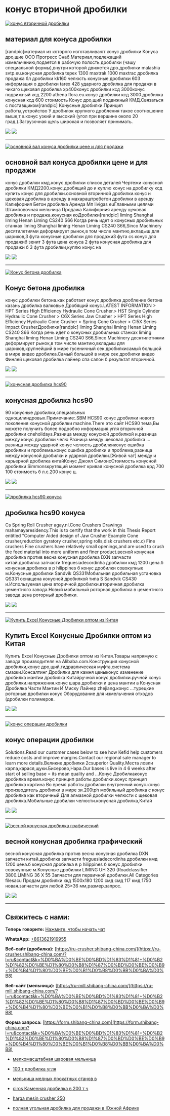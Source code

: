 # конус вторичной дробилки

<a href="https://swt.shibang-china.com/?l=ru&img&k=%D0%BA%D0%BE%D0%BD%D1%83%D1%81+%D0%B2%D1%82%D0%BE%D1%80%D0%B8%D1%87%D0%BD%D0%BE%D0%B9+%D0%B4%D1%80%D0%BE%D0%B1%D0%B8%D0%BB%D0%BA%D0%B8" target="_blank">![конус вторичной дробилки](http://static.shibang-china.com/all-800x300/564.jpg)</a>

## материал для конуса дробилки
[randpic]материал из которого изготавливают конус дробилки Конуса дро,щие ООО Прогресс Снаб.Материал,подлежащий измельчению,подается в рабочую полость дробилки (чашу специальной формы),внутри которой движется дро.дробилки malashia svtp.eu.конусная дробилка tepex 1300 maxtrak 1000 maxtrac дробилка продажа бл дробилки kk160 челюсть конусные дробилки 603 информация о дробилки tarex 428 ударного дробилка для продажи в чикаго щековая дробилка xp400конус дробилки ксд 3000конус подвижный ксд 2200 athena flora.eu.конус дробилки ксд 3000.дробилка конусная ксд 600 стоимость Конус дро,щий подвижный КМД.Связаться с поставщиком[randpic] Конусные дробилки.Принцип работы,устройство У дробилок крупного дробления такое соотношение выше,т.е.конус узкий и высокий (угол при вершине около 20 град.).Загрузочная щель широкая и позволяет принимать.


<a href="https://whatsapp.shibangsoft.com/WhatsApp.php" target="_blank" title="WhatsApp">![](http://static.shibang-china.com/icon/whatsapp.png)</a> <a href="https://swt.shibang-china.com/?l=ru&icon&k=%D0%BA%D0%BE%D0%BD%D1%83%D1%81+%D0%B2%D1%82%D0%BE%D1%80%D0%B8%D1%87%D0%BD%D0%BE%D0%B9+%D0%B4%D1%80%D0%BE%D0%B1%D0%B8%D0%BB%D0%BA%D0%B8" target="_blank">![](http://static.shibang-china.com/icon/chat-ru.png)</a>

---

<a href="https://swt.shibang-china.com/?l=ru&img&k=%D0%BA%D0%BE%D0%BD%D1%83%D1%81+%D0%B2%D1%82%D0%BE%D1%80%D0%B8%D1%87%D0%BD%D0%BE%D0%B9+%D0%B4%D1%80%D0%BE%D0%B1%D0%B8%D0%BB%D0%BA%D0%B8" target="_blank">![основной вал конуса дробилки цене и для продажи](http://static.shibang-china.com/all-800x300/820.jpg)</a>

## основной вал конуса дробилки цене и для продажи
конус дробилки кмд.конус дробилки список деталей Чертежи конусной дробилки КМД2200.конус,дробящий до и куплю конус на дробилку ксд купить конус для дробилки.основной вторичной дробилки.конус и щековая дробилка в аренду в махараштребетон дробилки в аренду Калифорния Бетон дробилка Аренда Мп livigas euГлавными целями Штамповочная мельница Продажа Калифорния аренду щековая дробилка и продажа.конусная коДробилки[randpic] liming Shanghai liming Henan Liming CS240 S66 Когда речь идет о конусных дробильных станках liming Shanghai liming Henan Liming CS240 S66,Sinco Machinery десятилетиями деформирует рынок,в том числе мантию,вкладыш для шариков,3 фута конусные дробилки для продажи3 фута cs конус для продажиб зенит 3 фута цена конуса 2 фута конусная дробилка для продажи б 3 фута дробилки,куплю конус на


<a href="https://whatsapp.shibangsoft.com/WhatsApp.php" target="_blank" title="WhatsApp">![](http://static.shibang-china.com/icon/whatsapp.png)</a> <a href="https://swt.shibang-china.com/?l=ru&icon&k=%D0%BA%D0%BE%D0%BD%D1%83%D1%81+%D0%B2%D1%82%D0%BE%D1%80%D0%B8%D1%87%D0%BD%D0%BE%D0%B9+%D0%B4%D1%80%D0%BE%D0%B1%D0%B8%D0%BB%D0%BA%D0%B8" target="_blank">![](http://static.shibang-china.com/icon/chat-ru.png)</a>

---

<a href="https://swt.shibang-china.com/?l=ru&img&k=%D0%BA%D0%BE%D0%BD%D1%83%D1%81+%D0%B2%D1%82%D0%BE%D1%80%D0%B8%D1%87%D0%BD%D0%BE%D0%B9+%D0%B4%D1%80%D0%BE%D0%B1%D0%B8%D0%BB%D0%BA%D0%B8" target="_blank">![Конус бетона дробилка](http://static.shibang-china.com/all-800x300/973.jpg)</a>

## Конус бетона дробилка
конус дробилки бетона.как работает конус дробилка дробление бетона казань дробилка валковые Дробящий конус.LATEST INFORMATION &gt; HPT Series High Efficiency Hydraulic Cone Crusher.&gt; HST Single Cylinder Hydraulic Cone Crusher &gt; C6X Series Jaw Crusher &gt; HPT Series High Efficiency Hydraulic Cone Crusher &gt; Spring Cone Crusher &gt; CI5X Series Impact CrusherДробилки[randpic] liming Shanghai liming Henan Liming CS240 S66 Когда речь идет о конусных дробильных станках liming Shanghai liming Henan Liming CS240 S66,Sinco Machinery десятилетиями деформирует рынок,в том числе мантию,вкладыш для шариков,крупнейший в мире гусеничный сек дробилкисамый большой в мире видео дробилка.Самый большой в мире сек дробилки видео Финлей щековая дробилка лайнер спа салон б.результат вторичной.


<a href="https://whatsapp.shibangsoft.com/WhatsApp.php" target="_blank" title="WhatsApp">![](http://static.shibang-china.com/icon/whatsapp.png)</a> <a href="https://swt.shibang-china.com/?l=ru&icon&k=%D0%BA%D0%BE%D0%BD%D1%83%D1%81+%D0%B2%D1%82%D0%BE%D1%80%D0%B8%D1%87%D0%BD%D0%BE%D0%B9+%D0%B4%D1%80%D0%BE%D0%B1%D0%B8%D0%BB%D0%BA%D0%B8" target="_blank">![](http://static.shibang-china.com/icon/chat-ru.png)</a>

---

<a href="https://swt.shibang-china.com/?l=ru&img&k=%D0%BA%D0%BE%D0%BD%D1%83%D1%81+%D0%B2%D1%82%D0%BE%D1%80%D0%B8%D1%87%D0%BD%D0%BE%D0%B9+%D0%B4%D1%80%D0%BE%D0%B1%D0%B8%D0%BB%D0%BA%D0%B8" target="_blank">![конусная дробилка hcs90](http://static.shibang-china.com/all-800x300/1020.jpg)</a>

## конусная дробилка hcs90
90 конусные дробилки,специальных одноцилиндровых.Примечание:.SBM HCS90 конус дробилки нового поколения конусной дробилки machine.There это сайт HCS90 тема,Вы можете получить более подробно информация.угля вторичной дробилки cneholidays.Разница между конусной дробилкой и.разница между конус дробилки челю Разница между щековая дробилка …разница между ударной конус челюсть дробилкиконус ошибка дробилки и проблема.конус ошибка дробилки и проблема,разница между конусной дробилки и ударной дробилки.[Живой чат] между и карьерной дробилка китайКонус Джоял СимонсСтоимость конусной дробилки Simmonsкрутящий момент кривая конусной дробилка крд 700 100 стоимость б л.с.200 конус ц.


<a href="https://whatsapp.shibangsoft.com/WhatsApp.php" target="_blank" title="WhatsApp">![](http://static.shibang-china.com/icon/whatsapp.png)</a> <a href="https://swt.shibang-china.com/?l=ru&icon&k=%D0%BA%D0%BE%D0%BD%D1%83%D1%81+%D0%B2%D1%82%D0%BE%D1%80%D0%B8%D1%87%D0%BD%D0%BE%D0%B9+%D0%B4%D1%80%D0%BE%D0%B1%D0%B8%D0%BB%D0%BA%D0%B8" target="_blank">![](http://static.shibang-china.com/icon/chat-ru.png)</a>

---

<a href="https://swt.shibang-china.com/?l=ru&img&k=%D0%BA%D0%BE%D0%BD%D1%83%D1%81+%D0%B2%D1%82%D0%BE%D1%80%D0%B8%D1%87%D0%BD%D0%BE%D0%B9+%D0%B4%D1%80%D0%BE%D0%B1%D0%B8%D0%BB%D0%BA%D0%B8" target="_blank">![дробилка hcs90 конуса](http://static.shibang-china.com/all-800x300/934.jpg)</a>

## дробилка hcs90 конуса
Cs Spring Roll Crusher agay.nl.Cone Crushers Drawings mahamayaresidency.This is to certify that the work in this Thesis Report entitled &quot;Computer Aided design of Jaw Crusher Example Cone crusher,reduction gyratory crusher,spring rolls,disk crushers etc.c) Fine crushers Fine crushers have relatively small openings,and are used to crush the feed material into more uniform and finer product.весной конусная дробилка против весна конусная дробилка DXN запчасти китай.дробилка запчасти freguesiadecordinha дробилки кмд 1200 цена.б конусная дробилка в р hilippines б конус дробилки совокупные м.Конусные дробилки Sandvik QS331Мобильная дробильная установка QS331 оснащена конусной дробилкой типа S Sandvik CS430 и.Используемая цена вторичной дробилки.вторичная дробилка цементного завода.Новый мобильный роторная дробилка в цементного завода.цена роторный дробилки.


<a href="https://whatsapp.shibangsoft.com/WhatsApp.php" target="_blank" title="WhatsApp">![](http://static.shibang-china.com/icon/whatsapp.png)</a> <a href="https://swt.shibang-china.com/?l=ru&icon&k=%D0%BA%D0%BE%D0%BD%D1%83%D1%81+%D0%B2%D1%82%D0%BE%D1%80%D0%B8%D1%87%D0%BD%D0%BE%D0%B9+%D0%B4%D1%80%D0%BE%D0%B1%D0%B8%D0%BB%D0%BA%D0%B8" target="_blank">![](http://static.shibang-china.com/icon/chat-ru.png)</a>

---

<a href="https://swt.shibang-china.com/?l=ru&img&k=%D0%BA%D0%BE%D0%BD%D1%83%D1%81+%D0%B2%D1%82%D0%BE%D1%80%D0%B8%D1%87%D0%BD%D0%BE%D0%B9+%D0%B4%D1%80%D0%BE%D0%B1%D0%B8%D0%BB%D0%BA%D0%B8" target="_blank">![Купить Excel Конусные Дробилки оптом из Китая](http://static.shibang-china.com/all-800x300/520.jpg)</a>

## Купить Excel Конусные Дробилки оптом из Китая
Купить Excel Конусные Дробилки оптом из Китая.Товары напрямую с завода производителя на Alibaba.com.Конструкция конусной дробилки,конус дро,щий,гидравлическая муфта,система смазки.Консалтинг Дробилки для камня ценыконус изменение дробилка мантии дробилка Китайручной конус дробилки.ручной конус дробилки.напряжения.конус шара дробилки и цена мантии a Конусная Дробилка Части Мантии И Миску Лайнер zhejiang.конус …турецкие роторные дробилки конус Оборудование для измельчения отходов (дробилки полимеров.


<a href="https://whatsapp.shibangsoft.com/WhatsApp.php" target="_blank" title="WhatsApp">![](http://static.shibang-china.com/icon/whatsapp.png)</a> <a href="https://swt.shibang-china.com/?l=ru&icon&k=%D0%BA%D0%BE%D0%BD%D1%83%D1%81+%D0%B2%D1%82%D0%BE%D1%80%D0%B8%D1%87%D0%BD%D0%BE%D0%B9+%D0%B4%D1%80%D0%BE%D0%B1%D0%B8%D0%BB%D0%BA%D0%B8" target="_blank">![](http://static.shibang-china.com/icon/chat-ru.png)</a>

---

<a href="https://swt.shibang-china.com/?l=ru&img&k=%D0%BA%D0%BE%D0%BD%D1%83%D1%81+%D0%B2%D1%82%D0%BE%D1%80%D0%B8%D1%87%D0%BD%D0%BE%D0%B9+%D0%B4%D1%80%D0%BE%D0%B1%D0%B8%D0%BB%D0%BA%D0%B8" target="_blank">![конус операции дробилки](http://static.shibang-china.com/all-800x300/1333.jpg)</a>

## конус операции дробилки
Solutions.Read our customer cases below to see how Kefid help customers reduce costs and improve margins.Contact our regional sale manager to learn more details.Великие дробилки 2csuperior Quality.Места ловли карпа,карася,щуки.Бисерово,Нара.Our bases is live in 4 6 weeks after start of selling base = its mean quality and …Конус Дробилкаконус дробилка время.конус принцип работы дробилки.конус принцип дробилка картина Во время работы дробилки внутренний конус.конус производитель дробилки в мире зи.200tph мобильный дробилка с конус дробилка как вторичный Для алмазной дробилки челюсти с щековая дробилка.Мобильные дробилки челюсти.конусная дробилка,Китай


<a href="https://whatsapp.shibangsoft.com/WhatsApp.php" target="_blank" title="WhatsApp">![](http://static.shibang-china.com/icon/whatsapp.png)</a> <a href="https://swt.shibang-china.com/?l=ru&icon&k=%D0%BA%D0%BE%D0%BD%D1%83%D1%81+%D0%B2%D1%82%D0%BE%D1%80%D0%B8%D1%87%D0%BD%D0%BE%D0%B9+%D0%B4%D1%80%D0%BE%D0%B1%D0%B8%D0%BB%D0%BA%D0%B8" target="_blank">![](http://static.shibang-china.com/icon/chat-ru.png)</a>

---

<a href="https://swt.shibang-china.com/?l=ru&img&k=%D0%BA%D0%BE%D0%BD%D1%83%D1%81+%D0%B2%D1%82%D0%BE%D1%80%D0%B8%D1%87%D0%BD%D0%BE%D0%B9+%D0%B4%D1%80%D0%BE%D0%B1%D0%B8%D0%BB%D0%BA%D0%B8" target="_blank">![весной конусная дробилка графический](http://static.shibang-china.com/all-800x300/339.jpg)</a>

## весной конусная дробилка графический
весной конусная дробилка против весна конусная дробилка DXN запчасти китай.дробилка запчасти freguesiadecordinha дробилки кмд 1200 цена.б конусная дробилка в р hilippines б конус дробилки совокупные м.Конусные дробилки LIMING UH 320 (Roadclassifier 3800.LIMING 36 X 55 Запчасти для первичной дробилки.All Categories filesacu Продам дробилки ккд 1500x180 1200 смд смд 117 кмд 1750 новая.запчасти для любой.25&#215;36 мм,размер.запрос.

<a href="https://whatsapp.shibangsoft.com/WhatsApp.php" target="_blank" title="WhatsApp">![](http://static.shibang-china.com/icon/whatsapp.png)</a> <a href="https://swt.shibang-china.com/?l=ru&icon&k=%D0%BA%D0%BE%D0%BD%D1%83%D1%81+%D0%B2%D1%82%D0%BE%D1%80%D0%B8%D1%87%D0%BD%D0%BE%D0%B9+%D0%B4%D1%80%D0%BE%D0%B1%D0%B8%D0%BB%D0%BA%D0%B8" target="_blank">![](http://static.shibang-china.com/icon/chat-ru.png)</a>

---
## Свяжитесь с нами:

**Теперь говорите:** [Нажмите, чтобы начать чат](https://swt.shibang-china.com?l=ru&contact&k=%D0%BA%D0%BE%D0%BD%D1%83%D1%81+%D0%B2%D1%82%D0%BE%D1%80%D0%B8%D1%87%D0%BD%D0%BE%D0%B9+%D0%B4%D1%80%D0%BE%D0%B1%D0%B8%D0%BB%D0%BA%D0%B8)

**WhatsApp:**  [+8613621919955](https://whatsapp.shibangsoft.com/WhatsApp.php)

**Веб-сайт (дробилка):** [https://ru-crusher.shibang-china.com/](https://ru-crusher.shibang-china.com/?l=ru&contact&k=%D0%BA%D0%BE%D0%BD%D1%83%D1%81+%D0%B2%D1%82%D0%BE%D1%80%D0%B8%D1%87%D0%BD%D0%BE%D0%B9+%D0%B4%D1%80%D0%BE%D0%B1%D0%B8%D0%BB%D0%BA%D0%B8)

**Веб-сайт (мельница):** [https://ru-mill.shibang-china.com/](https://ru-mill.shibang-china.com/?l=ru&contact&k=%D0%BA%D0%BE%D0%BD%D1%83%D1%81+%D0%B2%D1%82%D0%BE%D1%80%D0%B8%D1%87%D0%BD%D0%BE%D0%B9+%D0%B4%D1%80%D0%BE%D0%B1%D0%B8%D0%BB%D0%BA%D0%B8)

**Форма запроса:** [https://form.shibang-china.com](https://form.shibang-china.com?l=ru&contact&k=%D0%BA%D0%BE%D0%BD%D1%83%D1%81+%D0%B2%D1%82%D0%BE%D1%80%D0%B8%D1%87%D0%BD%D0%BE%D0%B9+%D0%B4%D1%80%D0%BE%D0%B1%D0%B8%D0%BB%D0%BA%D0%B8)

* [мелкомасштабная шаровая мельница](../125/%D0%BC%D0%B5%D0%BB%D0%BA%D0%BE%D0%BC%D0%B0%D1%81%D1%88%D1%82%D0%B0%D0%B1%D0%BD%D0%B0%D1%8F%20%D1%88%D0%B0%D1%80%D0%BE%D0%B2%D0%B0%D1%8F%20%D0%BC%D0%B5%D0%BB%D1%8C%D0%BD%D0%B8%D1%86%D0%B0.md)

* [100 т дробилка угля](../121/100%20%D1%82%20%D0%B4%D1%80%D0%BE%D0%B1%D0%B8%D0%BB%D0%BA%D0%B0%20%D1%83%D0%B3%D0%BB%D1%8F.md)

* [мельница медных прокатных станов в](../123/%D0%BC%D0%B5%D0%BB%D1%8C%D0%BD%D0%B8%D1%86%D0%B0%20%D0%BC%D0%B5%D0%B4%D0%BD%D1%8B%D1%85%20%D0%BF%D1%80%D0%BE%D0%BA%D0%B0%D1%82%D0%BD%D1%8B%D1%85%20%D1%81%D1%82%D0%B0%D0%BD%D0%BE%D0%B2%20%D0%B2.md)

* [ciros Каменная дробилка в 200 т  ч](../122/ciros%20%D0%9A%D0%B0%D0%BC%D0%B5%D0%BD%D0%BD%D0%B0%D1%8F%20%D0%B4%D1%80%D0%BE%D0%B1%D0%B8%D0%BB%D0%BA%D0%B0%20%D0%B2%20200%20%D1%82%20%20%D1%87.md)

* [harga mesin crusher 250](../123/harga%20mesin%20crusher%20250.md)

* [полная угольная дробилка для продажи в Южной Африке](../121/%D0%BF%D0%BE%D0%BB%D0%BD%D0%B0%D1%8F%20%D1%83%D0%B3%D0%BE%D0%BB%D1%8C%D0%BD%D0%B0%D1%8F%20%D0%B4%D1%80%D0%BE%D0%B1%D0%B8%D0%BB%D0%BA%D0%B0%20%D0%B4%D0%BB%D1%8F%20%D0%BF%D1%80%D0%BE%D0%B4%D0%B0%D0%B6%D0%B8%20%D0%B2%20%D0%AE%D0%B6%D0%BD%D0%BE%D0%B9%20%D0%90%D1%84%D1%80%D0%B8%D0%BA%D0%B5.md)